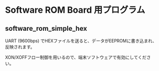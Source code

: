 Software ROM Board 用プログラム
===============================

## software_rom_simple_hex

UART (9600bps) でHEXファイルを送ると、データがEEPROMに書き込まれ、反映されます。

XON/XOFFフロー制御を用いるので、端末ソフトウェアで有効にしてください。
